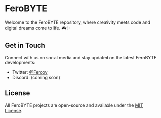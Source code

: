 # FeroBYTE

Welcome to the FeroBYTE repository, where creativity meets code and digital dreams come to life. 🎮✨


## Get in Touch

Connect with us on social media and stay updated on the latest FeroBYTE developments:
- Twitter: [@Feroov](https://twitter.com/Feroov)
- Discord: (coming soon)

## License

All FeroBYTE projects are open-source and available under the [MIT License](LICENSE).

